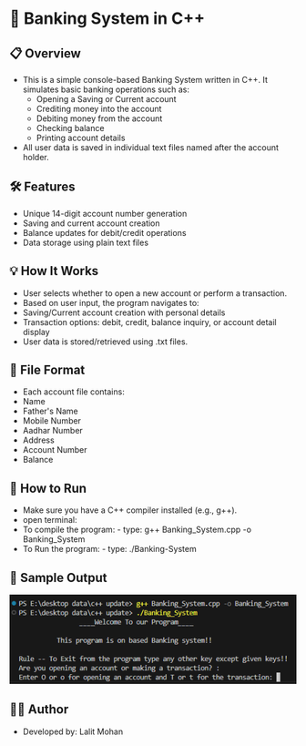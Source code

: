 # 🏦 Banking System in C++

## 📋 Overview
  - This is a simple console-based Banking System written in C++. It simulates basic banking operations such as:
       - Opening a Saving or Current account
       - Crediting money into the account
       - Debiting money from the account
       - Checking balance
       - Printing account details
  - All user data is saved in individual text files named after the account holder.

## 🛠️ Features
   - Unique 14-digit account number generation
   - Saving and current account creation
   - Balance updates for debit/credit operations
   - Data storage using plain text files
 
## 💡 How It Works
   - User selects whether to open a new account or perform a transaction.
   - Based on user input, the program navigates to:
   - Saving/Current account creation with personal details
   - Transaction options: debit, credit, balance inquiry, or account detail display
   - User data is stored/retrieved using .txt files.

## 📂 File Format
   - Each account file contains:
   - Name
   - Father's Name
   - Mobile Number
   - Aadhar Number
   - Address
   - Account Number
   - Balance

## 🚀 How to Run
   - Make sure you have a C++ compiler installed (e.g., g++).
   - open terminal:
   - To compile the program:
           - type: g++ Banking_System.cpp -o Banking_System
   -  To Run the program:
           - type: ./Banking-System 
   
## 🔐 Sample Output
   ![image alt](https://github.com/Lalit-Mohan-Cloud/Banking-System-Simulation/blob/main/image.png?raw=true) 

## 👨‍💻 Author
   - Developed by: Lalit Mohan

